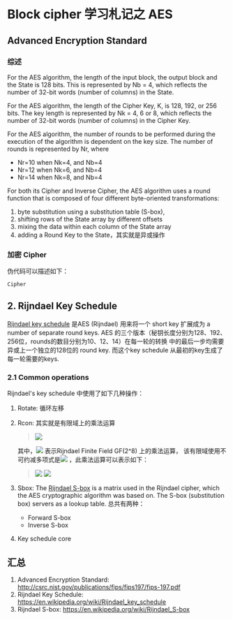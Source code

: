 # Block cipher 学习札记之 AES

## Advanced Encryption Standard

### 综述

For the AES algorithm, the length of the input block, the output block and the State is 128 bits. This is represented by Nb = 4, 
which reflects the number of 32-bit words (number of columns) in the State.

For the AES algorithm, the length of the Cipher Key, K, is 128, 192, or 256 bits. The key length is represented by Nk = 4, 6 or 8, 
which reflects the number of 32-bit words (number of columns) in the Cipher Key.

For the AES algorithm, the number of rounds to be performed during the execution of the algorithm is dependent on the key size. 
The number of rounds is represented by Nr, where 
- Nr=10 when Nk=4, and Nb=4
- Nr=12 when Nk=6, and Nb=4
- Nr=14 when Nk=8, and Nb=4

For both its Cipher and Inverse Cipher, the AES algorithm uses a round function that is composed of four different byte-oriented transformations:
1. byte substitution using a substitution table (S-box),
2. shifting rows of the State array by different offsets
3. mixing the data within each column of the State array
4. adding a Round Key to the State，其实就是异或操作

### 加密 Cipher 

伪代码可以描述如下：
```C
Cipher

```

## 2. Rijndael Key Schedule
[Rijndael key schedule](https://en.wikipedia.org/wiki/Rijndael_key_schedule) 是AES (Rijndael) 用来将一个 short key 扩展成为 
a number of separate round keys. AES 的三个版本（秘钥长度分别为128、192、256位，rounds的数目分别为10、12、14）在每一轮的转换
中的最后一步均需要异或上一个独立的128位的 round key. 而这个key schedule 从最初的key生成了每一轮需要的keys.

### 2.1 Common operations 
Rijndael's key schedule 中使用了如下几种操作：
1. Rotate: 循环左移
2. Rcon: 其实就是有限域上的乘法运算

   >  <img src="http://chart.googleapis.com/chart?cht=tx&chl= \mathit{Rcon(i)} =  n^{i-1} 
= \underbrace{n \cdot n \cdot n \ldots}_{i-1}  \mathit{ , where n means polynomial n(x) = x" style="border:none;">
   >
    其中，<img src="http://chart.googleapis.com/chart?cht=tx&chl= n \cdot n " style="border:none;"> 表示Rijndael Finite Field GF(2^8) 上的乘法运算，
   该有限域使用不可约减多项式是<img src="http://chart.googleapis.com/chart?cht=tx&chl= \mathit{ p(x) = x^8 %2B x^4 %2B x^3 %2B x^1 %2B 1} " style="border:none;"> 
   ，此乘法运算可以表示如下：
    >  <img src="http://chart.googleapis.com/chart?cht=tx&chl= \mathit{ n \cdot n = n(x) \ast n(x) = n << 1, if the n*n < 2^8} " style="border:none;"> 
    > 
    >  <img src="http://chart.googleapis.com/chart?cht=tx&chl= \mathit{ n \cdot n = n(x) \ast n(x) modulo p(x) = (n <\!< 1) \oplus 0x1b, if n*n \geq 2^8 } " style="border:none;"> 

3. Sbox: The [Rijndael S-box](https://en.wikipedia.org/wiki/Rijndael_S-box) is a matrix used in the Rijndael cipher, which the AES 
    cryptographic algorithm was based on. The S-box (substitution box) servers as a lookup table. 总共有两种：
    - Forward S-box
    - Inverse S-box

4. Key schedule core



## 汇总
1. Advanced Encryption Standard: http://csrc.nist.gov/publications/fips/fips197/fips-197.pdf
2. Rijndael Key Schedule: https://en.wikipedia.org/wiki/Rijndael_key_schedule
3. Rijndael S-box: https://en.wikipedia.org/wiki/Rijndael_S-box

